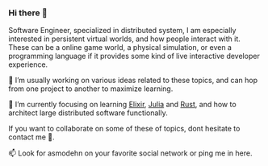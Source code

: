 ### Hi there 👋

Software Engineer, specialized in distributed system, I am especially interested in persistent virtual worlds, and how people interact with it.
These can be a online game world, a physical simulation, or even a programming language if it provides some kind of live interactive developer experience.

🔭 I’m usually working on various ideas related to these topics, and can hop from one project to another to maximize learning.

🌱 I’m currently focusing on learning [Elixir](https://elixir-lang.org/), [Julia](https://julialang.org/) and [Rust](https://www.rust-lang.org/), and how to architect large distributed software functionally.

If you want to collaborate on some of these of topics, dont hesitate to contact me 💬.

📫 Look for asmodehn on your favorite social network or ping me in here.
